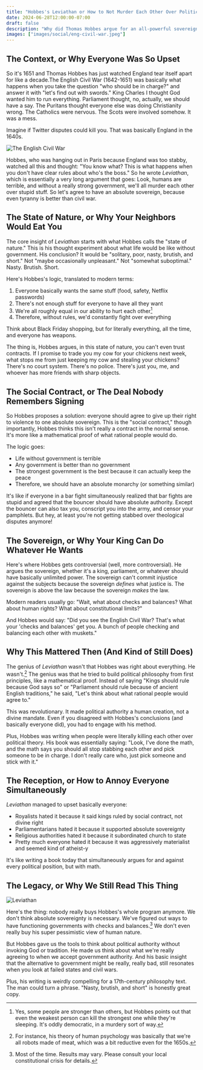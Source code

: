 ```yaml
---
title: "Hobbes's Leviathan or How to Not Murder Each Other Over Politics"
date: 2024-06-28T12:00:00-07:00
draft: false
description: "Why did Thomas Hobbes argue for an all-powerful sovereign? A deep dive into the English Civil War, the 'nasty, brutish, and short' state of nature, and the book that annoyed everyone."
images: ["images/social/eng-civil-war.jpeg"]
---
```


## The Context, or Why Everyone Was So Upset

So it's 1651 and Thomas Hobbes has just watched England tear itself apart for like a decade.The English Civil War (1642-1651)[](https://www.britannica.com/event/English-Civil-Wars) was basically what happens when you take the question "who should be in charge?" and answer it with "let's find out with swords." King Charles I thought God wanted him to run everything. Parliament thought, no, actually, we should have a say. The Puritans thought everyone else was doing Christianity wrong. The Catholics were nervous. The Scots were involved somehow. It was a mess.

Imagine if Twitter disputes could kill you. That was basically England in the 1640s.

![The English Civil War](/images/eng-civil-war.webp "English Civil War")

Hobbes, who was hanging out in Paris because England was too stabby, watched all this and thought: "You know what? This is what happens when you don't have clear rules about who's the boss." So he wrote _Leviathan_, which is essentially a very long argument that goes: Look, humans are terrible, and without a really strong government, we'll all murder each other over stupid stuff. So let's agree to have an absolute sovereign, because even tyranny is better than civil war.

## The State of Nature, or Why Your Neighbors Would Eat You

The core insight of _Leviathan_ starts with what Hobbes calls the "state of nature[](https://plato.stanford.edu/entries/hobbes-moral/)." This is his thought experiment about what life would be like without government. His conclusion? It would be "solitary, poor, nasty, brutish, and short." Not "maybe occasionally unpleasant." Not "somewhat suboptimal." Nasty. Brutish. Short.

Here's Hobbes's logic, translated to modern terms:

1. Everyone basically wants the same stuff (food, safety, Netflix passwords)
2. There's not enough stuff for everyone to have all they want
3. We're all roughly equal in our ability to hurt each other[^1]
4. Therefore, without rules, we'd constantly fight over everything

Think about Black Friday shopping, but for literally everything, all the time, and everyone has weapons.

The thing is, Hobbes argues, in this state of nature, you can't even trust contracts. If I promise to trade you my cow for your chickens next week, what stops me from just keeping my cow and stealing your chickens? There's no court system. There's no police. There's just you, me, and whoever has more friends with sharp objects.

## The Social Contract, or The Deal Nobody Remembers Signing

So Hobbes proposes a solution: everyone should agree to give up their right to violence to one absolute sovereign. This is the "social contract[](https://iep.utm.edu/soc-cont/)," though importantly, Hobbes thinks this isn't really a contract in the normal sense. It's more like a mathematical proof of what rational people would do.

The logic goes:

- Life without government is terrible
- Any government is better than no government
- The strongest government is the best because it can actually keep the peace
- Therefore, we should have an absolute monarchy (or something similar)

It's like if everyone in a bar fight simultaneously realized that bar fights are stupid and agreed that the bouncer should have absolute authority. Except the bouncer can also tax you, conscript you into the army, and censor your pamphlets. But hey, at least you're not getting stabbed over theological disputes anymore!

## The Sovereign, or Why Your King Can Do Whatever He Wants

Here's where Hobbes gets controversial (well, more controversial). He argues the sovereign, whether it's a king, parliament, or whatever should have basically unlimited power. The sovereign can't commit injustice against the subjects because the sovereign _defines_ what justice is. The sovereign is above the law because the sovereign _makes_ the law.

Modern readers usually go: "Wait, what about checks and balances? What about human rights? What about constitutional limits?"

And Hobbes would say: "Did you see the English Civil War? That's what your 'checks and balances' get you. A bunch of people checking and balancing each other with muskets."

## Why This Mattered Then (And Kind of Still Does)

The genius of _Leviathan_ wasn't that Hobbes was right about everything. He wasn't.[^2] The genius was that he tried to build political philosophy from first principles, like a mathematical proof. Instead of saying "Kings should rule because God says so" or "Parliament should rule because of ancient English traditions," he said, "Let's think about what rational people would agree to."

This was revolutionary. It made political authority a human creation, not a divine mandate. Even if you disagreed with Hobbes's conclusions (and basically everyone did), you had to engage with his method.

Plus, Hobbes was writing when people were literally killing each other over political theory. His book was essentially saying: "Look, I've done the math, and the math says you should all stop stabbing each other and pick someone to be in charge. I don't really care who, just pick someone and stick with it."

## The Reception, or How to Annoy Everyone Simultaneously

_Leviathan_ managed to upset basically everyone:

- Royalists hated it because it said kings ruled by social contract, not divine right
- Parliamentarians hated it because it supported absolute sovereignty[](https://en.wikipedia.org/wiki/Absolute_monarchy)
- Religious authorities hated it because it subordinated church to state
- Pretty much everyone hated it because it was aggressively materialist and seemed kind of atheist-y

It's like writing a book today that simultaneously argues for and against every political position, but with math.

## The Legacy, or Why We Still Read This Thing

![](/images/detail-from-the-cover-of-leviathan-by-thomas-hobbes-e1606300942498.webp "Leviathan")

Here's the thing: nobody really buys Hobbes's whole program anymore. We don't think absolute sovereignty is necessary. We've figured out ways to have functioning governments with checks and balances.[^3] We don't even really buy his super pessimistic view of human nature.

But Hobbes gave us the tools to think about political authority without invoking God or tradition. He made us think about what we're really agreeing to when we accept government authority. And his basic insight that the alternative to government might be really, really bad, still resonates when you look at failed states and civil wars.

Plus, his writing is weirdly compelling for a 17th-century philosophy text. The man could turn a phrase. "Nasty, brutish, and short" is honestly great copy.

[^1]: Yes, some people are stronger than others, but Hobbes points out that even the weakest person can kill the strongest one while they're sleeping. It's oddly democratic, in a murdery sort of way.

[^2]: For instance, his theory of human psychology was basically that we're all robots made of meat, which was a bit reductive even for the 1650s.

[^3]: Most of the time. Results may vary. Please consult your local constitutional crisis for details.
